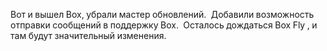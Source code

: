 Вот и вышел Box, убрали мастер обновлений. 
Добавили возможность отправки сообщений в поддержку Box. 
Осталось дождаться Box Fly , и там будут значительный изменения. 
